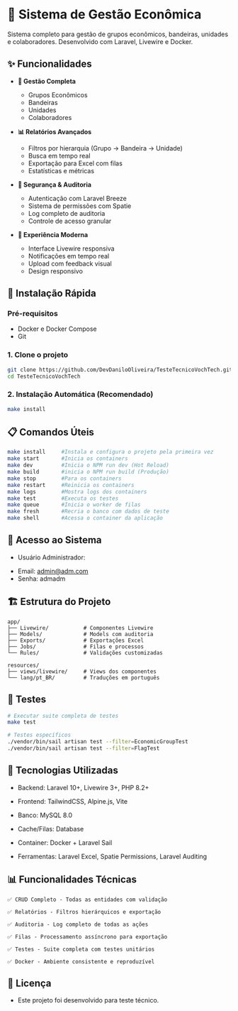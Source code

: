 # 🏢 Sistema de Gestão Econômica

Sistema completo para gestão de grupos econômicos, bandeiras, unidades e colaboradores. Desenvolvido com Laravel, Livewire e Docker.

## ✨ Funcionalidades

- **👥 Gestão Completa**
  - Grupos Econômicos
  - Bandeiras 
  - Unidades
  - Colaboradores

- **📊 Relatórios Avançados**
  - Filtros por hierarquia (Grupo → Bandeira → Unidade)
  - Busca em tempo real
  - Exportação para Excel com filas
  - Estatísticas e métricas

- **🔐 Segurança & Auditoria**
  - Autenticação com Laravel Breeze
  - Sistema de permissões com Spatie
  - Log completo de auditoria
  - Controle de acesso granular

- **🎯 Experiência Moderna**
  - Interface Livewire responsiva
  - Notificações em tempo real
  - Upload com feedback visual
  - Design responsivo

## 🚀 Instalação Rápida

### Pré-requisitos
- Docker e Docker Compose
- Git

### 1. Clone o projeto
```bash
git clone https://github.com/DevDaniloOliveira/TesteTecnicoVochTech.git
cd TesteTecnicoVochTech
```
### 2. Instalação Automática (Recomendado)
```bash
make install
```
## 📋 Comandos Úteis
```bash
make install     #Instala e configura o projeto pela primeira vez
make start       #Inicia os containers
make dev         #Inicia o NPM run dev (Hot Reload)
make build       #inicia o NPM run build (Produção)
make stop        #Para os containers
make restart     #Reinicia os containers
make logs        #Mostra logs dos containers
make test        #Executa os testes
make queue       #Inicia o worker de filas
make fresh       #Recria o banco com dados de teste
make shell       #Acessa o container da aplicação
```
## 👤 Acesso ao Sistema
- Usuário Administrador:
*    Email: admin@adm.com
*    Senha: admadm

## 🏗️ Estrutura do Projeto
    app/
    ├── Livewire/           # Componentes Livewire
    ├── Models/             # Models com auditoria
    ├── Exports/            # Exportações Excel
    ├── Jobs/               # Filas e processos
    └── Rules/              # Validações customizadas

    resources/
    ├── views/livewire/     # Views dos componentes
    └── lang/pt_BR/         # Traduções em português

## 🧪 Testes
```bash
# Executar suite completa de testes
make test

# Testes específicos
./vendor/bin/sail artisan test --filter=EconomicGroupTest
./vendor/bin/sail artisan test --filter=FlagTest
```

## 🔧 Tecnologias Utilizadas
* Backend: Laravel 10+, Livewire 3+, PHP 8.2+

* Frontend: TailwindCSS, Alpine.js, Vite

* Banco: MySQL 8.0

* Cache/Filas: Database

* Container: Docker + Laravel Sail

* Ferramentas: Laravel Excel, Spatie Permissions, Laravel Auditing

## 📊 Funcionalidades Técnicas

    ✅ CRUD Completo - Todas as entidades com validação

    ✅ Relatórios - Filtros hierárquicos e exportação

    ✅ Auditoria - Log completo de todas as ações

    ✅ Filas - Processamento assíncrono para exportação

    ✅ Testes - Suite completa com testes unitários

    ✅ Docker - Ambiente consistente e reproduzível

## 📝 Licença
- Este projeto foi desenvolvido para teste técnico.
